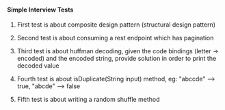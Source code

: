 #### Simple Interview Tests

1) First test is about composite design pattern (structural design pattern)

2) Second test is about consuming a rest endpoint which has pagination

3) Third test is about huffman decoding, given the code bindings (letter -> encoded) and
   the encoded string, provide solution in order to print the decoded value
   
4) Fourth test is about isDuplicate(String input) method,
   eg: "abccde" --> true, "abcde" --> false
   
5) Fifth test is about writing a random shuffle method